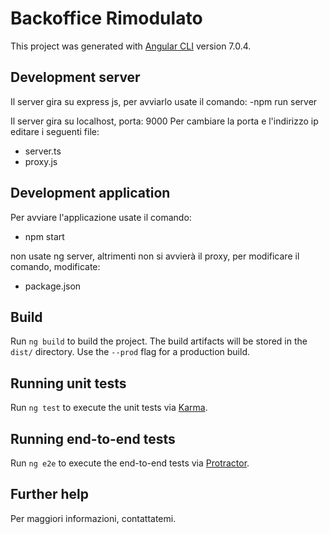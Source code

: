 # Backoffice Rimodulato

This project was generated with [Angular CLI](https://github.com/angular/angular-cli) version 7.0.4.

## Development server

Il server gira su express js, per avviarlo usate il comando:
-npm run server 

Il server gira su localhost, porta: 9000
Per cambiare la porta e l'indirizzo ip editare i seguenti file:
- server.ts
- proxy.js

## Development application

Per avviare l'applicazione usate il comando:
- npm start

non usate ng server, altrimenti non si avvierà il proxy, per modificare il comando, modificate:
- package.json


## Build

Run `ng build` to build the project. The build artifacts will be stored in the `dist/` directory. Use the `--prod` flag for a production build.

## Running unit tests

Run `ng test` to execute the unit tests via [Karma](https://karma-runner.github.io).

## Running end-to-end tests

Run `ng e2e` to execute the end-to-end tests via [Protractor](http://www.protractortest.org/).

## Further help

Per maggiori informazioni, contattatemi.
